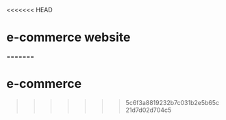 <<<<<<< HEAD
# e-commerce website
=======
# e-commerce
>>>>>>> 5c6f3a8819232b7c031b2e5b65c21d7d02d704c5
